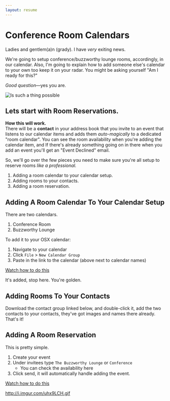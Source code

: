 ```yaml
---
layout: resume
---
```



# Conference Room Calendars

Ladies and gentlem(a)n (grady). I have _very_ exiting news.

We're going to setup conference/buzzworthy lounge rooms, accordingly, in our calendar. Also, I'm going to explain how to add someone else's calendar to your own too keep it on your radar. You might be asking yourself "Am I ready for this?"

_Good question_—yes you are. 

![Is such a thing possible](http://i.imgur.com/FCEYI.gif)

## Lets start with Room Reservations.

__How this will work.__  
There will be a __contact__ in your address book that you invite to an event that listens to our calendar items and adds them _auto-magically_ to a dedicated "room calendar". You can see the room availability when you're adding the calendar item, and If there's already something going on in there when you add an event you'll get an "Event Declined" email.

So, we'll go over the few pieces you need to make sure you're all setup to reserve rooms _like a professional._


1. Adding a room calendar to your calendar setup.
1. Adding rooms to your contacts.
1. Adding a room reservation.


## Adding A Room Calendar To Your Calendar Setup

There are two calendars.

1. Conference Room
2. Buzzworthy Lounge

To add it to your OSX calendar:

1. Navigate to your calendar
2. Click `File` >  `New Calendar Group`
3. Paste in the link to the calendar (above next to calendar names)

[Watch how to do this](http://i.imgur.com/qx5VypG.gifv)

It's added, stop here. You're golden. 


##  Adding Rooms To Your Contacts

Download the contact group linked below, and double-click it, add the two contacts to your contacts, they've got images and names there already. That's it!

[]()


## Adding A Room Reservation

This is pretty simple. 

1. Create your event
2. Under invitees type `The Buzzworthy Lounge` or `Conference` 
    * You can check the availability here
3. Click send, it will automatically handle adding the event. 

[Watch how to do this](http://i.imgur.com/hECGPaw.gifv)

http://i.imgur.com/uhx9LCH.gif

